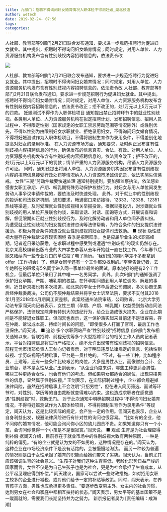 ```yaml
---
title: 九部门：招聘不得询问妇女婚育情况入职体检不得测妊娠_湖北频道
author: wetech
date: 2019-02-24- 07:50
tags: 
categories: 
---
```

人社部、教育部等9部门2月21日联合发布通知，要求进一步规范招聘行为促进妇女就业。其中提出，招聘时不得询问妇女婚育情况；同时规定，对用人单位、人力资源服务机构发布含有性别歧视内容招聘信息的，依法责令改
<!-- more -->
                
<img align="center" border="0" src="http://p2.ifengimg.com/a/2016/0810/204c433878d5cf9size1_w16_h16.png" />
                
                
            
人社部、教育部等9部门2月21日联合发布通知，要求进一步规范招聘行为促进妇女就业。其中提出，招聘时不得询问妇女婚育情况；同时规定，对用人单位、人力资源服务机构发布含有性别歧视内容招聘信息的，依法责令改
人社部、教育部等9部门2月21日联合发布通知，要求进一步规范招聘行为促进妇女就业。其中提出，招聘时不得询问妇女婚育情况；同时规定，对用人单位、人力资源服务机构发布含有性别歧视内容招聘信息的，依法责令改正；拒不改正的，处1万元以上5万元以下的罚款。
妊娠测试不得作为入职体检项目
通知提出禁止招聘环节中的就业性别歧视。各类用人单位、人力资源服务机构在拟定招聘计划、发布招聘信息、招用人员过程中，不得限定性别（国家规定的女职工禁忌劳动范围等情况除外）或性别优先，不得以性别为由限制妇女求职就业、拒绝录用妇女，不得询问妇女婚育情况，不得将妊娠测试作为入职体检项目，不得将限制生育作为录用条件，不得差别化地提高对妇女的录用标准。
在人力资源市场方面，通知要求，及时纠正发布含有性别歧视内容招聘信息的行为，确保发布的信息真实、合法、有效。对用人单位、人力资源服务机构发布含有性别歧视内容招聘信息的，依法责令改正；拒不改正的，处1万元以上5万元以下的罚款；情节严重的人力资源服务机构，吊销人力资源服务许可证。
同时，通知还提出将用人单位、人力资源服务机构因发布含有性别歧视内容的招聘信息接受行政处罚等情况纳入人力资源市场诚信记录，依法实施失信惩戒。
女性“三期”劳动仲裁要快速处理
通知特别提到，要加强监察执法，依法惩处侵害女职工孕期、产期、哺乳期特殊劳动保护权益行为。对妇女与用人单位间发生劳动人事争议申请仲裁的，要依法及时快速处理。
此外，对于就业中的性别歧视的投诉和司法救济机制，通知要求，畅通窗口来访接待、12333、12338、12351热线等渠道，及时受理就业性别歧视相关举报投诉。根据举报投诉，对涉嫌就业性别歧视的用人单位开展联合约谈，采取谈话、对话、函询等方式，开展调查和调解，督促限期纠正就业性别歧视行为，及时化解劳动者和用人单位间矛盾纠纷。
为遭受就业性别歧视的妇女提供法律咨询等法律帮助，为符合条件的妇女提供法律援助。积极为符合条件的遭受就业性别歧视的妇女提供司法救助。
■ 现状
隐性歧视大量存在仲裁诉讼存现实困境
春季是招聘旺季，也是应届毕业生的求职高峰期。记者近日采访获悉，在求职过程中感受到或遭遇“性别歧视”的现实仍然存在。
北京某高校编辑出版专业的大四学生李蓉从去年开始就一直在找工作，今年春节后她又陆续向一些专业对口的单位投了电子简历。“我们班的男同学差不多都拿到offer（工作机会）了，但是女同学还有一个工作都没找到的。”李蓉告诉记者，去年她所在的班级有5名同学进入同一家单位最终的面试，原本说好的是有2个工作机会，但最后单位只录用了其中唯一一名男同学。
此外，此次9部门的通知强调了保护妇女孕期、产期、哺乳期的权益。在怀孕期间遭到用人单位调岗、解雇的事例，近日新京报也有多次报道。如北京的李女士怀孕后遭公司调岗，多次协商无果后经仲裁委裁决，公司仍不服仲裁结果并将李女士诉至法院，要求不支付其2018年1月至2018年4月期间工资差额。此案经通州法院审结，公司败诉。
北京大学劳动法专家阎天向记者表示，女性三期（孕期、产期、哺乳期）权益受到劳动合同法严格保护，法律规定除非有特别大的违纪行为，给企业造成很大损失，企业在此期间是不能辞退女性职工。但阎天也表示，这一保护落实起来目前还不是很容易，存在仲裁、诉讼成本高、持续时间长的问题，“即使很多人打赢了官司，最后工作也没保住。”阎天说。
■ 追访
多个求职网站严查“性别歧视”招聘信息
自9部门发布相关通知以来，智联招聘、前程无忧等多个大型招聘平台的相关工作人员向记者表示，平台对招聘信息将进行严格把关，绝不允许出现带有性别歧视的招聘信息。
前程无忧市场部负责人王剑向记者表示，对于明显违反法律规定的信息，包括性别歧视、学历歧视等招聘启事，平台是一贯杜绝的。
“不过，有一些工种，比如程序员、土建等，还有一些条件比较艰苦的岗位，大多是男性从业。而像财务会计、企业前台，基本是女性从业。”王剑表示，“从企业角度来讲，哪些工种更适合男性，哪些工种更适合女性，也会有他们的考虑。但如果男女都适合的岗位，出现只招男性的信息，显然属于性别歧视。”
王剑表示，在实际招聘过程中，企业都会规避掉法律风险，虽然在招聘启事上不会注明“只招男性”，但在进入简历筛选、面试等环节时，对性别、学历等的自由裁断就变得难以约束。这也造成求职者在感觉遭遇“性别歧视”时，救助无门。
对于此次通知中明确招聘过程中“不得询问妇女婚育情况，不得将妊娠测试作为入职体检项目，不得将限制生育作为录用条件”等规定，阎天认为，这是比较实际的规定，会产生一定的作用。但阎天也表示，企业从自身利益出发，规避法律风险进行有针对性的询问也很容易。
“比如有的企业，他不问你的婚育情况，他可能会询问你小区的幼儿园贵不贵。如果知道你只有一个小孩，会询问你觉得一个小孩是不是很寂寞。”阎天说。
■ 观点
生育是为社会理应得到补偿
据阎天介绍，目前存在于就业市场中的性别歧视大致有两种原因，一种是纯粹的偏见。“有的企业就是认为女的不如男的，这种情况是存在的。”阎天认为，这种企业在市场经济条件下是没有活路的，会被慢慢地淘汰。
而另一种较为普遍的情况则是由于女性承担了婚育的职能而给她们带来了劣势。阎天认为，当前尤其应该强调生育的社会意义。“生孩子对我们这种生育率低，老龄化形势日益严峻的国家而言，女性不仅是为自己生孩子也是为社会，更是为社会承担了生育成本，从公平起见理应得到补偿。”
阎天建议，国家可以尝试一些财政措施，如对招用女职工较多的企业进行减税，或对他们给予一定的补贴等政策。同时，阎天表示，在养育孩子方面，男性也应承担更多责任。“要逐步改变男主外、女主内的社会习惯，达到男女在社会和家庭中都相互扶持的状态。”阎天表示，男女平等的基本国策不是一蹴而就的，需要我们长期坚持并为之努力。
新京报记者吴为
[责任编辑：成海潮]
            
